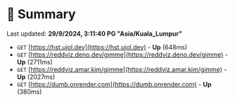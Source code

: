 # 📖 Summary
Last updated: **29/9/2024, 3:11:40 PG "Asia/Kuala_Lumpur"**

- `GET` [https://hst.ujol.dev](https://hst.ujol.dev) - **Up** (648ms)
- `GET` [https://reddviz.deno.dev/gimme](https://reddviz.deno.dev/gimme) - **Up** (2711ms)
- `GET` [https://reddviz.amar.kim/gimme](https://reddviz.amar.kim/gimme) - **Up** (2027ms)
- `GET` [https://dumb.onrender.com](https://dumb.onrender.com) - **Up** (380ms)
